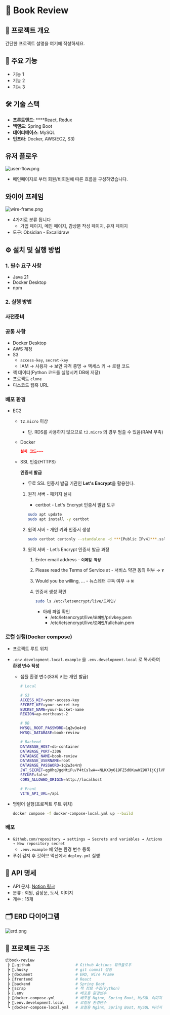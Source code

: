 # 📌 Book Review

## 📖 프로젝트 개요

간단한 프로젝트 설명을 여기에 작성하세요.

## 🚀 주요 기능

- 기능 1
- 기능 2
- 기능 3

## 🛠 기술 스택

- **프론트엔드**: ****React, Redux
- **백엔드**: Spring Boot
- **데이터베이스**: MySQL
- **인프라**: Docker, AWS(EC2, S3)

## 유저 플로우

![user-flow.png](document/readme-file/user-flow.png)

- 메인페이지로 부터 회원/비회원에 따른 흐름을 구성하였습니다.

## 와이어 프레임

![wire-frame.png](document/readme-file/wire-frame.png)

- 4가지로 분류 됩니다
    - 가입 페이지, 메인 페이지, 감상문 작성 페이지, 유저 페이지
- 도구: Obsidian - Excalidraw


## ⚙️ 설치 및 실행 방법

### 1. 필수 요구 사항

- Java 21
- Docker Desktop
- npm

### 2. 실행 방법

### 사전준비

### 공통 사항

- Docker Desktop
- AWS 계정
- S3
    - `access-key`, `secret-key`
    - IAM → 사용자 → 보안 자격 증명 → 액세스 키 → 로컬 코드
- 책 데이터(Python 코드를 실행시켜 DB에 저장)
- 프로젝트 `clone`
- 디스코드 웹훅 URL

### 배포 환경

- EC2
    - `t2.micro` 이상
        - 단. RDS를 사용하지 않으므로 `t2.micro` 의 경우 멈출 수 있음(RAM 부족)
    - Docker
        
        ```json
        설치 코드~~~
        ```
        
    - SSL 인증(HTTPS)
        
        **인증서 발급**
        
        - 무료 SSL 인증서 발급 기관인 **Let's Encrypt**을 활용한다.
        1. 원격 서버 - 패키지 설치
            - certbot - Let's Encrypt 인증서 발급 도구
            
            ```bash
            sudo apt update
            sudo apt install -y certbot
            ```
            
        2. 원격 서버 - 개인 키와 인증서 생성
            
            ```bash
            sudo certbot certonly --standalone -d ***[Public IPv4]***.sslip.io
            ```
            
        3. 원격 서버 - Let’s Encrypt 인증서 발급 과정
            1. Enter email address - **`이메일 작성`**
            2. Please read the Terms of Service at - 서비스 약관 동의 여부 → **`Y`**
            3. Would you be willing, … - 뉴스레터 구독 여부 → **`N`**
            4. 인증서 생성 확인
                
                ```bash
                sudo ls /etc/letsencrypt/live/도메인/
                ```
                
                - 아래 파일 확인
                    - /etc/letsencrypt/live/**`도메인`**/privkey.pem
                    - /etc/letsencrypt/live/**`도메인`**/fullchain.pem

### 로컬 실행(Docker compose)

- 프로젝트 루트 위치
- `.env.development.local.example` 을 `.env.development.local` 로 복사하여 **환경 변수 작성**
    - 샘플 환경 변수(S3의 키는 개인 발급)
        
        ```bash
        # Local
        
        # S3
        ACCESS_KEY=your-access-key
        SECRET_KEY=your-secret-key
        BUCKET_NAME=your-bucket-name
        REGION=ap-northeast-2
        
        # DB
        MYSQL_ROOT_PASSWORD=1q2w3e4r@
        MYSQL_DATABASE=book-review
        
        # Backend
        DATABASE_HOST=db-container
        DATABASE_PORT=3306
        DATABASE_NAME=book-review
        DATABASE_USERNAME=root
        DATABASE_PASSWORD=1q2w3e4r@
        JWT_SECRET=qg0hqJgqNtiFu/P4tCslwA==NLKXOy619FZ5d0KuwWZ9U7IjCjlVP2tO0FGtDqc
        SECURE=false
        CORS_ALLOWED_ORIGIN=http://localhost
        
        # Front
        VITE_API_URL=/api
        
        ```
        
- 명령어 실행(프로젝트 루트 위치)
    
    ```bash
    docker compose -f docker-compose-local.yml up --build
    ```
    

### 배포

- `Github.com/repository → settings → Secrets and variables → Actions → New repository secret`
    - `.env.example` 에 있는 환경 변수 등록
- 푸쉬 감지 후 깃허브 액션에서 `deploy.yml` 실행

## 📡 API 명세

- API 문서: [Notion 링크](https://www.notion.so/1afe41ab207980c79817efa42f101f3d?pvs=21)
- 분류 : 회원, 감상문, 도서, 이미지
- 개수 : 15개

## 🗂 ERD 다이어그램

![erd.png](document/readme-file/erd.png)

## 📂 프로젝트 구조

```bash
📦book-review
 ┣ 📂.github                    # Github Actions 워크플로우
 ┣ 📂.husky                     # git commit 설정
 ┣ 📂document                   # ERD, Wire Frame
 ┣ 📂frontend                   # React
 ┣ 📂backend                    # Spring Boot
 ┣ 📂scrap                      # 책 정보 수집(Python)
 ┣ 📜.env                       # 배포용 환경변수
 ┣ 📜docker-compose.yml         # 배포용 Nginx, Spring Boot, MySQL 이미지 실행
 ┣ 📜.env.development.local     # 로컬용 환경변수
 ┗ 📜docker-compose-local.yml   # 로컬용 Nginx, Spring Boot, MySQL 이미지 실행
```


